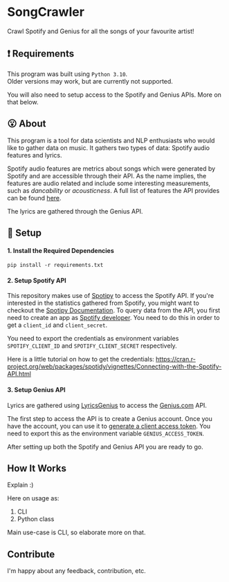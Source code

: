 # SongCrawler

Crawl Spotify and Genius for all the songs of your favourite artist!

## :exclamation: Requirements

This program was built using <code>Python 3.10</code>.  
Older versions may work, but are currently not supported.  

You will also need to setup access to the Spotify and Genius APIs. More on that below.

## :open_mouth: About

This program is a tool for data scientists and NLP enthusiasts who would like to gather data on music. It gathers two types of data: Spotify audio features and lyrics.

Spotify audio features are metrics about songs which were generated by Spotify and are accessible through their API. As the name implies, the features are audio related and include some interesting measurements, such as *dancability* or *acousticness*. A full list of features the API provides can be found [here](https://developer.spotify.com/documentation/web-api/reference/tracks/get-audio-features/).

The lyrics are gathered through the Genius API.

## :robot: Setup

#### 1. Install the Required Dependencies  

    pip install -r requirements.txt

#### 2. Setup Spotify API
  This repository makes use of [Spotipy](https://github.com/spotipy-dev/spotipy) to access the Spotify API. If you're interested in the statistics gathered from Spotify, you might want to checkout the [Spotipy Documentation](https://spotipy.readthedocs.io/en/2.21.0/).
  To query data from the API, you first need to create an app as [Spotify developer](https://developers.spotify.com/). You need to do this in order to get a `client_id` and `client_secret`.  
  
  You need to export the credentials as environment variables `SPOTIFY_CLIENT_ID` and `SPOTIFY_CLIENT_SECRET` respectively.
    
  Here is a little tutorial on how to get the credentials:
  https://cran.r-project.org/web/packages/spotidy/vignettes/Connecting-with-the-Spotify-API.html


#### 3. Setup Genius API
  Lyrics are gathered using [LyricsGenius](https://github.com/johnwmillr/LyricsGenius) to access the [Genius.com](https://genius.com/) API.   
    
  The first step to access the API is to create a Genius account. Once you have the account, you can use it to [generate a client access token](http://genius.com/api-clients). You need to export this as the environment variable `GENIUS_ACCESS_TOKEN`.
    
After setting up both the Spotify and Genius API you are ready to go.
<br>
  
## How It Works

Explain :)

Here on usage as:

1. CLI
2. Python class

Main use-case is CLI, so elaborate more on that.

## Contribute

I'm happy about any feedback, contribution, etc.
